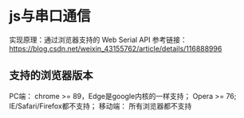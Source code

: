 # js与串口通信

实现原理：通过浏览器支持的 Web Serial API
参考链接：https://blog.csdn.net/weixin_43155762/article/details/116888996

## 支持的浏览器版本
PC端：
chrome >= 89，Edge是google内核的一样支持；
Opera >= 76;
IE/Safari/Firefox都不支持；
移动端：
所有浏览器都不支持
